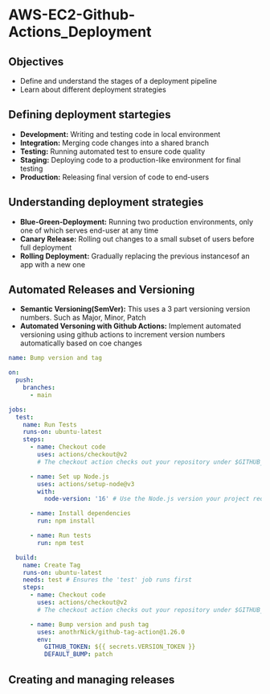 # AWS-EC2-Github-Actions_Deployment

## Objectives

- Define and understand the stages of a deployment pipeline
- Learn about different deployment strategies

## Defining deployment startegies

- **Development:** Writing and testing code in local environment
- **Integration:** Merging code changes into a shared branch
- **Testing:** Running automated test to ensure code quality
- **Staging:** Deploying code to a production-like environment for final testing
- **Production:** Releasing final version of code to end-users

## Understanding deployment strategies

- **Blue-Green-Deployment:** Running two production environments, only one of which serves end-user at any time
- **Canary Release:** Rolling out changes to a small subset of users before full deployment
- **Rolling Deployment:** Gradually replacing the previous instancesof an app with a new one

## Automated Releases and Versioning

- **Semantic Versioning(SemVer):** This uses a 3 part versioning version numbers. Such as Major, Minor, Patch
- **Automated Versoning with Github Actions:** Implement automated versioning using github actions to increment version numbers automatically based on coe changes

```yaml
name: Bump version and tag

on:
  push:
    branches:
      - main

jobs:
  test:
    name: Run Tests
    runs-on: ubuntu-latest
    steps:
      - name: Checkout code
        uses: actions/checkout@v2
        # The checkout action checks out your repository under $GITHUB_WORKSPACE, so your workflow can access it.

      - name: Set up Node.js
        uses: actions/setup-node@v3
        with:
          node-version: '16' # Use the Node.js version your project requires

      - name: Install dependencies
        run: npm install

      - name: Run tests
        run: npm test

  build:
    name: Create Tag
    runs-on: ubuntu-latest
    needs: test # Ensures the 'test' job runs first
    steps:
      - name: Checkout code
        uses: actions/checkout@v2
        # The checkout action checks out your repository under $GITHUB_WORKSPACE, so your workflow can access it.

      - name: Bump version and push tag
        uses: anothrNick/github-tag-action@1.26.0
        env:
          GITHUB_TOKEN: ${{ secrets.VERSION_TOKEN }}
          DEFAULT_BUMP: patch


```

## Creating and managing releases

